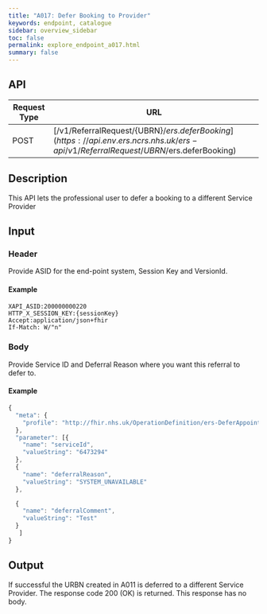 ```yaml
---
title: "A017: Defer Booking to Provider"
keywords: endpoint, catalogue
sidebar: overview_sidebar
toc: false
permalink: explore_endpoint_a017.html
summary: false
---
```


## API

| Request Type | URL |
| -------------| --- |
| POST | [/v1/ReferralRequest/{UBRN}/$ers.deferBooking](https://api.{env}.ers.ncrs.nhs.uk/ers-api/v1/ReferralRequest/{UBRN}/$ers.deferBooking)

## Description
This API lets the professional user to defer a booking to a different Service Provider

## Input

### Header
Provide ASID for the end-point system, Session Key and VersionId.

#### Example
```http
XAPI_ASID:200000000220
HTTP_X_SESSION_KEY:{sessionKey}
Accept:application/json+fhir
If-Match: W/"n"
```

### Body
Provide Service ID and Deferral Reason where you want this referral to defer to.

#### Example
```javascript
{
  "meta": {
    "profile": "http://fhir.nhs.uk/OperationDefinition/ers-DeferAppointment-operation-1"
  },
  "parameter": [{
    "name": "serviceId",
    "valueString": "6473294"
  },
  {
    "name": "deferralReason",
    "valueString": "SYSTEM_UNAVAILABLE"
  },

  {
    "name": "deferralComment",
    "valueString": "Test"
  }
   ]
}
```

## Output
If successful the URBN created in A011 is deferred to a different Service Provider. The response code 200 (OK) is returned. This response has no body.
